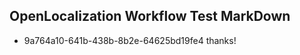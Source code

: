 ## OpenLocalization Workflow Test MarkDown
* 9a764a10-641b-438b-8b2e-64625bd19fe4 thanks!

<!--HONumber=Aug16_HO3-->


